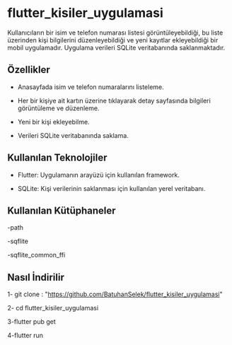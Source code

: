 # flutter_kisiler_uygulamasi
Kullanıcıların bir isim ve telefon numarası listesi görüntüleyebildiği, bu liste üzerinden kişi bilgilerini düzenleyebildiği ve yeni kayıtlar ekleyebildiği bir mobil uygulamadır. Uygulama verileri SQLite veritabanında saklanmaktadır.

## Özellikler
- Anasayfada isim ve telefon numaralarını listeleme.

- Her bir kişiye ait kartın üzerine tıklayarak detay sayfasında bilgileri görüntüleme ve düzenleme.

- Yeni bir kişi ekleyebilme.

- Verileri SQLite veritabanında saklama.

## Kullanılan Teknolojiler
- Flutter: Uygulamanın arayüzü için kullanılan framework.

- SQLite: Kişi verilerinin saklanması için kullanılan yerel veritabanı.

## Kullanılan Kütüphaneler
-path

-sqflite

-sqflite_common_ffi

## Nasıl İndirilir
1- git clone : "https://github.com/BatuhanSelek/flutter_kisiler_uygulamasi"

2- cd flutter_kisiler_uygulamasi

3-flutter pub get

4-flutter run